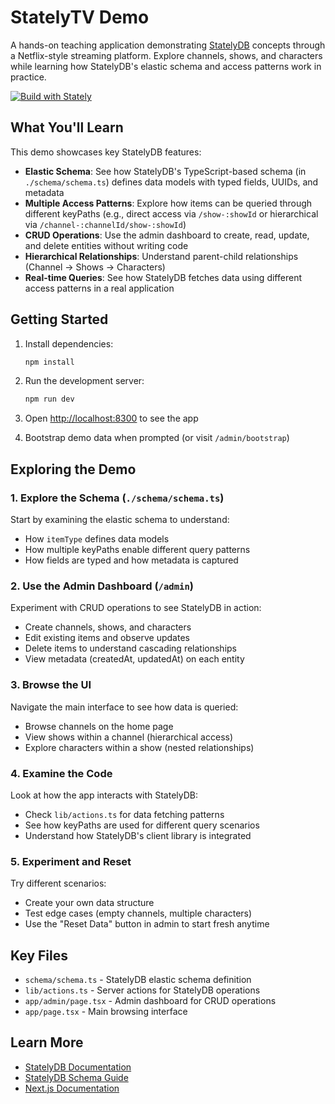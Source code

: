 # StatelyTV Demo

A hands-on teaching application demonstrating [StatelyDB](https://stately.cloud) concepts through a Netflix-style streaming platform. Explore channels, shows, and characters while learning how StatelyDB's elastic schema and access patterns work in practice.

[![Build with Stately](https://gist.githubusercontent.com/ryan-stately/51a07a4b3123f5cb89c8b9a1f3edf214/raw/158cb441aa65d05dd1a75b85dffad2feeb473f6b/build-icon.svg)](https://console.stately.cloud/new?repo=https%3A%2F%2Fgithub.com%2FStatelyCloud%2Fnextjs-task-flow)

## What You'll Learn

This demo showcases key StatelyDB features:

- **Elastic Schema**: See how StatelyDB's TypeScript-based schema (in `./schema/schema.ts`) defines data models with typed fields, UUIDs, and metadata
- **Multiple Access Patterns**: Explore how items can be queried through different keyPaths (e.g., direct access via `/show-:showId` or hierarchical via `/channel-:channelId/show-:showId`)
- **CRUD Operations**: Use the admin dashboard to create, read, update, and delete entities without writing code
- **Hierarchical Relationships**: Understand parent-child relationships (Channel → Shows → Characters)
- **Real-time Queries**: See how StatelyDB fetches data using different access patterns in a real application

## Getting Started

1. Install dependencies:
   ```bash
   npm install
   ```

2. Run the development server:
   ```bash
   npm run dev
   ```

3. Open [http://localhost:8300](http://localhost:8300) to see the app

4. Bootstrap demo data when prompted (or visit `/admin/bootstrap`)

## Exploring the Demo

### 1. Explore the Schema (`./schema/schema.ts`)
Start by examining the elastic schema to understand:
- How `itemType` defines data models
- How multiple keyPaths enable different query patterns
- How fields are typed and how metadata is captured

### 2. Use the Admin Dashboard (`/admin`)
Experiment with CRUD operations to see StatelyDB in action:
- Create channels, shows, and characters
- Edit existing items and observe updates
- Delete items to understand cascading relationships
- View metadata (createdAt, updatedAt) on each entity

### 3. Browse the UI
Navigate the main interface to see how data is queried:
- Browse channels on the home page
- View shows within a channel (hierarchical access)
- Explore characters within a show (nested relationships)

### 4. Examine the Code
Look at how the app interacts with StatelyDB:
- Check `lib/actions.ts` for data fetching patterns
- See how keyPaths are used for different query scenarios
- Understand how StatelyDB's client library is integrated

### 5. Experiment and Reset
Try different scenarios:
- Create your own data structure
- Test edge cases (empty channels, multiple characters)
- Use the "Reset Data" button in admin to start fresh anytime

## Key Files

- `schema/schema.ts` - StatelyDB elastic schema definition
- `lib/actions.ts` - Server actions for StatelyDB operations
- `app/admin/page.tsx` - Admin dashboard for CRUD operations
- `app/page.tsx` - Main browsing interface

## Learn More

- [StatelyDB Documentation](https://docs.stately.cloud)
- [StatelyDB Schema Guide](https://docs.stately.cloud/schema)
- [Next.js Documentation](https://nextjs.org/docs)
